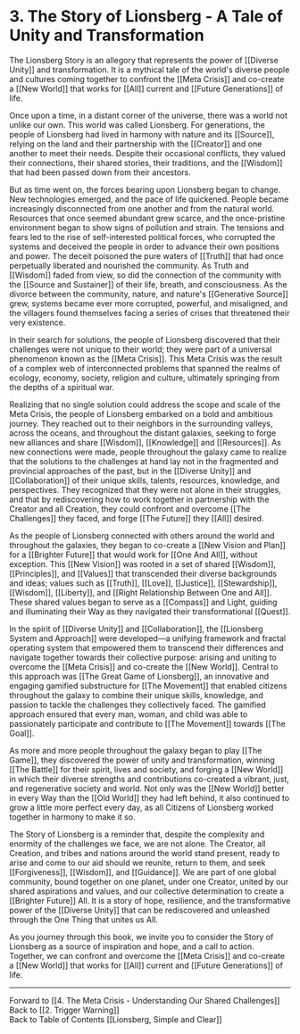 # 3. The Story of Lionsberg - A Tale of Unity and Transformation

The Lionsberg Story is an allegory that represents the power of [[Diverse Unity]] and transformation. It is a mythical tale of the world's diverse people and cultures coming together to confront the [[Meta Crisis]] and co-create a [[New World]] that works for [[All]] current and [[Future Generations]] of life.

Once upon a time, in a distant corner of the universe, there was a world not unlike our own. This world was called Lionsberg. For generations, the people of Lionsberg had lived in harmony with nature and its [[Source]], relying on the land and their partnership with the [[Creator]] and one another to meet their needs. Despite their occasional conflicts, they valued their connections, their shared stories, their traditions, and the [[Wisdom]] that had been passed down from their ancestors.

But as time went on, the forces bearing upon Lionsberg began to change. New technologies emerged, and the pace of life quickened. People became increasingly disconnected from one another and from the natural world. Resources that once seemed abundant grew scarce, and the once-pristine environment began to show signs of pollution and strain. The tensions and fears led to the rise of self-interested political forces, who corrupted the systems and deceived the people in order to advance their own positions and power. The deceit poisoned the pure waters of [[Truth]] that had once perpetually liberated and nourished the community. As Truth and [[Wisdom]] faded from view, so did the connection of the community with the [[Source and Sustainer]] of their life, breath, and consciousness. As the divorce between the community, nature, and nature's [[Generative Source]] grew, systems became ever more corrupted, powerful, and misaligned, and the villagers found themselves facing a series of crises that threatened their very existence.

In their search for solutions, the people of Lionsberg discovered that their challenges were not unique to their world; they were part of a universal phenomenon known as the [[Meta Crisis]]. This Meta Crisis was the result of a complex web of interconnected problems that spanned the realms of ecology, economy, society, religion and culture, ultimately springing from the depths of a spiritual war. 

Realizing that no single solution could address the scope and scale of the Meta Crisis, the people of Lionsberg embarked on a bold and ambitious journey. They reached out to their neighbors in the surrounding valleys, across the oceans, and throughout the distant galaxies, seeking to forge new alliances and share [[Wisdom]], [[Knowledge]] and [[Resources]]. As new connections were made, people throughout the galaxy came to realize that the solutions to the challenges at hand lay not in the fragmented and provincial approaches of the past, but in the [[Diverse Unity]] and [[Collaboration]] of their unique skills, talents, resources, knowledge, and perspectives. They recognized that they were not alone in their struggles, and that by rediscovering how to work together in partnership with the Creator and all Creation, they could confront and overcome [[The Challenges]] they faced, and forge [[The Future]] they [[All]] desired. 

As the people of Lionsberg connected with others around the world and throughout the galaxies, they began to co-create a [[New Vision and Plan]] for a [[Brighter Future]] that would work for [[One And All]], without exception. This [[New Vision]] was rooted in a set of shared [[Wisdom]], [[Principles]], and [[Values]] that transcended their diverse backgrounds and ideas; values such as [[Truth]], [[Love]], [[Justice]], [[Stewardship]], [[Wisdom]], [[Liberty]], and [[Right Relationship Between One and All]]. These shared values began to serve as a [[Compass]] and Light, guiding and illuminating their Way as they navigated their transformational [[Quest]]. 

In the spirit of [[Diverse Unity]] and [[Collaboration]], the [[Lionsberg System and Approach]] were developed—a unifying framework and fractal operating system that empowered them to transcend their differences and navigate together towards their collective purpose: arising and uniting to overcome the [[Meta Crisis]] and co-create the [[New World]]. Central to this approach was [[The Great Game of Lionsberg]], an innovative and engaging gamified substructure for [[The Movement]] that enabled citizens throughout the galaxy to combine their unique skills, knowledge, and passion to tackle the challenges they collectively faced. The gamified approach ensured that every man, woman, and child was able to passionately participate and contribute to [[The Movement]] towards [[The Goal]]. 

As more and more people throughout the galaxy began to play [[The Game]], they discovered the power of unity and transformation, winning [[The Battle]] for their spirit, lives and society, and forging a [[New World]] in which their diverse strengths and contributions co-created a vibrant, just, and regenerative society and world. Not only was the [[New World]] better in every Way than the [[Old World]] they had left behind, it also continued to grow a little more perfect every day, as all Citizens of Lionsberg worked together in harmony to make it so. 

The Story of Lionsberg is a reminder that, despite the complexity and enormity of the challenges we face, we are not alone. The Creator, all Creation, and tribes and nations around the world stand present, ready to arise and come to our aid should we reunite, return to them, and seek [[Forgiveness]], [[Wisdom]], and [[Guidance]]. We are part of one global community, bound together on one planet, under one Creator, united by our shared aspirations and values, and our collective determination to create a [[Brighter Future]] All. It is a story of hope, resilience, and the transformative power of the [[Diverse Unity]] that can be rediscovered and unleashed through the One Thing that unites us All. 

As you journey through this book, we invite you to consider the Story of Lionsberg as a source of inspiration and hope, and a call to action. Together, we can confront and overcome the [[Meta Crisis]] and co-create a [[New World]] that works for [[All]] current and [[Future Generations]] of life.

____
Forward to [[4.  The Meta Crisis - Understanding Our Shared Challenges]]  
Back to [[2. Trigger Warning]]  
Back to Table of Contents [[Lionsberg, Simple and Clear]]